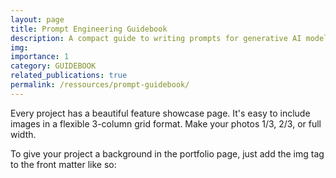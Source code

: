 ```yaml
---
layout: page
title: Prompt Engineering Guidebook
description: A compact guide to writing prompts for generative AI models.
img:
importance: 1
category: GUIDEBOOK
related_publications: true
permalink: /ressources/prompt-guidebook/
---
```


Every project has a beautiful feature showcase page.
It's easy to include images in a flexible 3-column grid format.
Make your photos 1/3, 2/3, or full width.

To give your project a background in the portfolio page, just add the img tag to the front matter like so:
